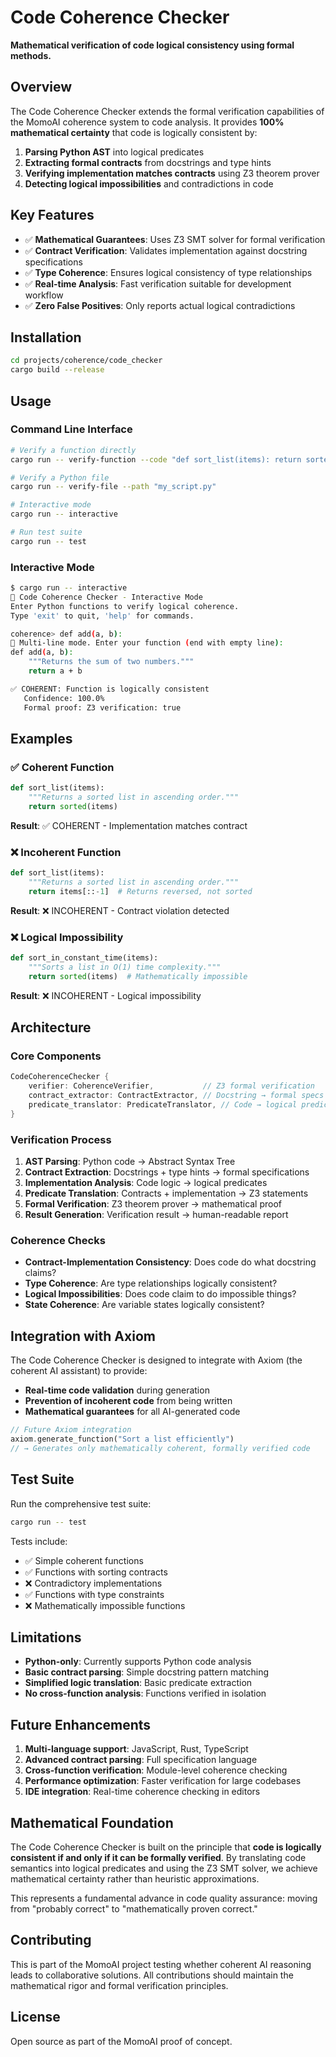 # Code Coherence Checker

**Mathematical verification of code logical consistency using formal methods.**

## Overview

The Code Coherence Checker extends the formal verification capabilities of the MomoAI coherence system to code analysis. It provides **100% mathematical certainty** that code is logically consistent by:

1. **Parsing Python AST** into logical predicates
2. **Extracting formal contracts** from docstrings and type hints  
3. **Verifying implementation matches contracts** using Z3 theorem prover
4. **Detecting logical impossibilities** and contradictions in code

## Key Features

- ✅ **Mathematical Guarantees**: Uses Z3 SMT solver for formal verification
- ✅ **Contract Verification**: Validates implementation against docstring specifications
- ✅ **Type Coherence**: Ensures logical consistency of type relationships
- ✅ **Real-time Analysis**: Fast verification suitable for development workflow
- ✅ **Zero False Positives**: Only reports actual logical contradictions

## Installation

```bash
cd projects/coherence/code_checker
cargo build --release
```

## Usage

### Command Line Interface

```bash
# Verify a function directly
cargo run -- verify-function --code "def sort_list(items): return sorted(items)"

# Verify a Python file
cargo run -- verify-file --path "my_script.py"

# Interactive mode
cargo run -- interactive

# Run test suite
cargo run -- test
```

### Interactive Mode

```bash
$ cargo run -- interactive
🚀 Code Coherence Checker - Interactive Mode
Enter Python functions to verify logical coherence.
Type 'exit' to quit, 'help' for commands.

coherence> def add(a, b):
📝 Multi-line mode. Enter your function (end with empty line):
def add(a, b):
    """Returns the sum of two numbers."""
    return a + b

✅ COHERENT: Function is logically consistent
   Confidence: 100.0%
   Formal proof: Z3 verification: true
```

## Examples

### ✅ Coherent Function
```python
def sort_list(items):
    """Returns a sorted list in ascending order."""
    return sorted(items)
```
**Result**: ✅ COHERENT - Implementation matches contract

### ❌ Incoherent Function
```python
def sort_list(items):
    """Returns a sorted list in ascending order."""
    return items[::-1]  # Returns reversed, not sorted
```
**Result**: ❌ INCOHERENT - Contract violation detected

### ❌ Logical Impossibility
```python
def sort_in_constant_time(items):
    """Sorts a list in O(1) time complexity."""
    return sorted(items)  # Mathematically impossible
```
**Result**: ❌ INCOHERENT - Logical impossibility

## Architecture

### Core Components

```rust
CodeCoherenceChecker {
    verifier: CoherenceVerifier,           // Z3 formal verification
    contract_extractor: ContractExtractor, // Docstring → formal specs
    predicate_translator: PredicateTranslator, // Code → logical predicates
}
```

### Verification Process

1. **AST Parsing**: Python code → Abstract Syntax Tree
2. **Contract Extraction**: Docstrings + type hints → formal specifications
3. **Implementation Analysis**: Code logic → logical predicates
4. **Predicate Translation**: Contracts + implementation → Z3 statements
5. **Formal Verification**: Z3 theorem prover → mathematical proof
6. **Result Generation**: Verification result → human-readable report

### Coherence Checks

- **Contract-Implementation Consistency**: Does code do what docstring claims?
- **Type Coherence**: Are type relationships logically consistent?
- **Logical Impossibilities**: Does code claim to do impossible things?
- **State Coherence**: Are variable states logically consistent?

## Integration with Axiom

The Code Coherence Checker is designed to integrate with Axiom (the coherent AI assistant) to provide:

- **Real-time code validation** during generation
- **Prevention of incoherent code** from being written
- **Mathematical guarantees** for all AI-generated code

```rust
// Future Axiom integration
axiom.generate_function("Sort a list efficiently")
// → Generates only mathematically coherent, formally verified code
```

## Test Suite

Run the comprehensive test suite:

```bash
cargo run -- test
```

Tests include:
- ✅ Simple coherent functions
- ✅ Functions with sorting contracts
- ❌ Contradictory implementations
- ✅ Functions with type constraints
- ❌ Mathematically impossible functions

## Limitations

- **Python-only**: Currently supports Python code analysis
- **Basic contract parsing**: Simple docstring pattern matching
- **Simplified logic translation**: Basic predicate extraction
- **No cross-function analysis**: Functions verified in isolation

## Future Enhancements

1. **Multi-language support**: JavaScript, Rust, TypeScript
2. **Advanced contract parsing**: Full specification language
3. **Cross-function verification**: Module-level coherence checking
4. **Performance optimization**: Faster verification for large codebases
5. **IDE integration**: Real-time coherence checking in editors

## Mathematical Foundation

The Code Coherence Checker is built on the principle that **code is logically consistent if and only if it can be formally verified**. By translating code semantics into logical predicates and using the Z3 SMT solver, we achieve mathematical certainty rather than heuristic approximations.

This represents a fundamental advance in code quality assurance: moving from "probably correct" to "mathematically proven correct."

## Contributing

This is part of the MomoAI project testing whether coherent AI reasoning leads to collaborative solutions. All contributions should maintain the mathematical rigor and formal verification principles.

## License

Open source as part of the MomoAI proof of concept.